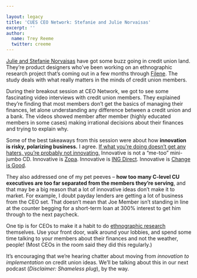 ```yaml
---

layout: legacy
title: 'CUES CEO Network: Stefanie and Julie Norvaisas'
excerpt: ''
author:
  name: Trey Reeme
  twitter: creeme
---
```


<p><a href="http://www.design-concepts.com">Julie and Stefanie Norvaisas</a> have got some buzz going in credit union land.  They&#8217;re product designers who&#8217;ve been working on an ethnographic research project that&#8217;s coming out in a few months through <a href="http://www.filene.org">Filene</a>.  The study deals with what really matters in the minds of credit union members.</p>
<p>During their breakout session at <span class="caps">CEO</span> Network, we got to see some fascinating video interviews with credit union members.  They explained they&#8217;re finding that most members don&#8217;t get the basics of managing their finances, let alone understanding any difference between a credit union and a bank.  The videos showed member after member (highly educated members in some cases) making irrational decisions about their finances and trying to explain why.</p>
<p>Some of the best takeaways from this session were about how <strong>innovation is risky, polarizing business.</strong>  I agree.  <a href="http://opensourcecu.com/articles/2006/06/22/the-what-if-that-fuels-growth">If what you&#8217;re doing doesn&#8217;t get any haters, you&#8217;re probably not innovating.</a>  Innovative is not a &#8220;me-too&#8221; mini-jumbo CD.  Innovative is <a href="http://opensourcecu.com/articles/2006/09/13/taps-zopa-and-credit-unions">Zopa</a>.  Innovative is <a href="http://opensourcecu.com/articles/2006/04/10/more-on-high-yield-online-savings-accounts"><span class="caps">ING</span> Direct</a>.  Innovative is <a href="http://opensourcecu.com/articles/2006/07/07/did-we-mention-tarrant-county-credit-union-rocks">Change is Good</a>.</p>
<p>They also addressed one of my pet peeves &#8211; <strong>how too many C-level CU executives are too far separated from the members they&#8217;re serving</strong>, and that may be a big reason that a lot of innovative ideas don&#8217;t make it to market.  For example, I doubt payday lenders are getting a lot of business from the <span class="caps">CEO</span> set.  That doesn&#8217;t mean that Joe Member isn&#8217;t standing in line at the counter begging for a short-term loan at 300% interest to get him through to the next paycheck.</p>
<p>One tip is for CEOs to make it a habit to do <a href="http://www-rcf.usc.edu/~genzuk/Ethnographic_Research.html">ethnographic research</a> themselves.  Use your front door, walk around your lobbies, and spend some time talking to your members about their finances and not the weather, people! (Most CEOs in the room said they did this regularly.)</p>
<p>It&#8217;s encouraging that we&#8217;re hearing chatter about moving from <em>innovation to implementation</em> on credit union ideas.  We&#8217;ll be talking about this in our next podcast (<em>Disclaimer: Shameless plug</em>), by the way.</p>